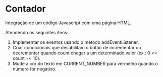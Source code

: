 # Contador
Integração de um código Javascript com uma página HTML. 

Atendendo os seguintes itens:
1. Implementar os eventos usando o método addEventListener.
2. Criar condicionais que desabilitam o botão de incrementar ou decrementar quando count chegar a um determinado valor (ex.: 0 <= count =< 10).
3. Mude a cor do texto em CURRENT_NUMBER para vermelho quando o número for negativo.
